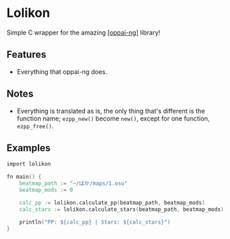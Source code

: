 # Lolikon 
Simple C wrapper for the amazing [[oppai-ng]](https://github.com/Francesco149/oppai-ng) library!

## Features
* Everything that oppai-ng does.

## Notes
* Everything is translated as is, the only thing that's different is the function name; `ezpp_new()` become `new()`, except for one function, `ezpp_free()`.

## Examples
```v
import lolikon

fn main() {
    beatmap_path := "~/ばか/maps/1.osu"
    beatmap_mods := 0

    calc_pp := lolikon.calculate_pp(beatmap_path, beatmap_mods)
    calc_stars := lolikon.calculate_stars(beatmap_path, beatmap_mods)

    println("PP: ${calc_pp} | Stars: ${calc_stars}")
}

```